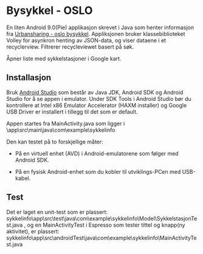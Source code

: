 # Bysykkel - OSLO
En liten Android 9.0(Pie) applikasjon skrevet i Java som henter informasjon fra [Urbansharing - oslo bysykkel](https://gbfs.urbansharing.com/oslobysykkel.no/).
Appliksjonen bruker klassebiblioteket Volley for asynkron henting av JSON-data, og viser dataene i et recyclerview. Filtrerer recycleviewet basert på søk.

Åpner liste med sykkelstasjoner i Google kart.


## Installasjon
Bruk [Android Studio](https://developer.android.com/studio/) som består av Java JDK, Android SDK og Android Studio for å se appen i emulator.
Under SDK Tools i Android Studio bør du kontrollere at Intel x86 Emulator Accelerator (HAXM installer) og
Google USB Driver er installert i tillegg til det som er default.

Appen startes fra MainActivity.java som ligger i \app\src\main\java\com\example\sykkelinfo

Den kan testet på to forskjellige måter:
* På en virtuell enhet (AVD) i Android-emulatorene som følger med Android SDK.
  
* På en fysisk Android-enhet som du kobler til utviklings-PCen med USB-kabel.

## Test
Det er laget en unit-test som er plassert: sykkelinfo\app\src\test\java\com\example\sykkelinfo\Model\SykkelstasjonTest.java , 
og en MainActivityTest i Espresso som tester tittel og knapp(ny aktivitet), er plassert: sykkelinfo\app\src\androidTest\java\com\example\sykkelinfo\MainActivityTest.java
